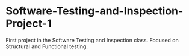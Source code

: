 # Software-Testing-and-Inspection-Project-1
First project in the Software Testing and Inspection class. Focused on Structural and Functional testing.
